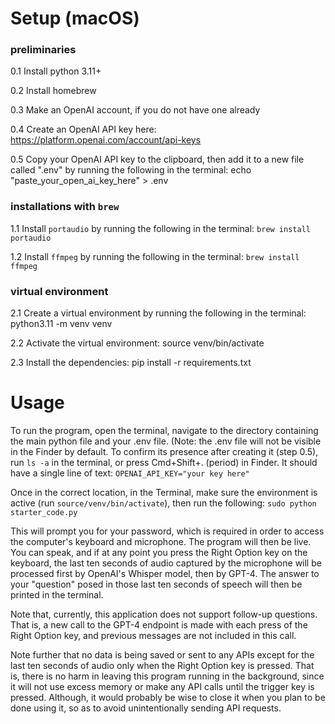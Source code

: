 # Setup (macOS)

### preliminaries

0.1 Install python 3.11+  

0.2 Install homebrew

0.3 Make an OpenAI account, if you do not have one already

0.4 Create an OpenAI API key here: https://platform.openai.com/account/api-keys

0.5 Copy your OpenAI API key to the clipboard, then add it to a new file called ".env" by running the following in the terminal: echo "paste_your_open_ai_key_here" > .env

### installations with `brew`

1.1 Install `portaudio` by running the following in the terminal: `brew install portaudio`  

1.2 Install `ffmpeg` by running the following in the terminal: `brew install ffmpeg`  

### virtual environment

2.1 Create a virtual environment by running the following in the terminal: python3.11 -m venv venv

2.2 Activate the virtual environment: source venv/bin/activate

2.3 Install the dependencies: pip install -r requirements.txt

# Usage

To run the program, open the terminal, navigate to the directory containing the main python file and your .env file. (Note: the .env file will not be visible in the Finder by default. To confirm its presence after creating it (step 0.5), run `ls -a` in the terminal, or press Cmd+Shift+. (period) in Finder. It should have a single line of text: `OPENAI_API_KEY="your key here"`

Once in the correct location, in the Terminal, make sure the environment is active (run `source/venv/bin/activate`), then run the following: `sudo python starter_code.py`

This will prompt you for your password, which is required in order to access the computer's keyboard and microphone. The program will then be live. You can speak, and if at any point you press the Right Option key on the keyboard, the last ten seconds of audio captured by the microphone will be processed first by OpenAI's Whisper model, then by GPT-4. The answer to your "question" posed in those last ten seconds of speech will then be printed in the terminal.

Note that, currently, this application does not support follow-up questions. That is, a new call to the GPT-4 endpoint is made with each press of the Right Option key, and previous messages are not included in this call. 

Note further that no data is being saved or sent to any APIs except for the last ten seconds of audio only when the Right Option key is pressed. That is, there is no harm in leaving this program running in the background, since it will not use excess memory or make any API calls until the trigger key is pressed. Although, it would probably be wise to close it when you plan to be done using it, so as to avoid unintentionally sending API requests.
